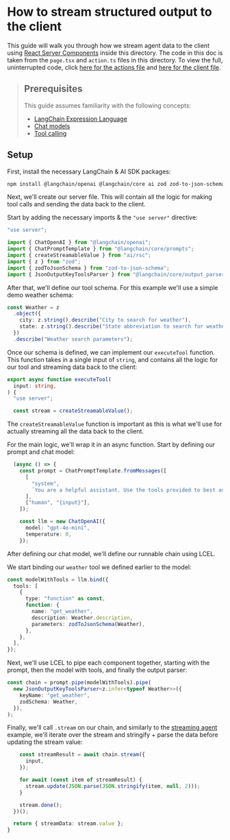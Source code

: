# How to stream structured output to the client

This guide will walk you through how we stream agent data to the client using [React Server Components](https://react.dev/reference/rsc/server-components) inside this directory.
The code in this doc is taken from the `page.tsx` and `action.ts` files in this directory. To view the full, uninterrupted code, click [here for the actions file](./action.ts)
and [here for the client file](./page.tsx).

> ## Prerequisites
>
> This guide assumes familiarity with the following concepts:
>
> - [LangChain Expression Language](https://js.langchain.com/v0.2/docs/concepts#langchain-expression-language)
> - [Chat models](https://js.langchain.com/v0.2/docs/concepts#chat-models)
> - [Tool calling](https://js.langchain.com/v0.2/docs/concepts#functiontool-calling)

## Setup

First, install the necessary LangChain & AI SDK packages:

```bash
npm install @langchain/openai @langchain/core ai zod zod-to-json-schema
```

Next, we'll create our server file.
This will contain all the logic for making tool calls and sending the data back to the client.

Start by adding the necessary imports & the `"use server"` directive:

```typescript
"use server";

import { ChatOpenAI } from "@langchain/openai";
import { ChatPromptTemplate } from "@langchain/core/prompts";
import { createStreamableValue } from "ai/rsc";
import { z } from "zod";
import { zodToJsonSchema } from "zod-to-json-schema";
import { JsonOutputKeyToolsParser } from "@langchain/core/output_parsers/openai_tools";
```

After that, we'll define our tool schema. For this example we'll use a simple demo weather schema:

```typescript
const Weather = z
  .object({
    city: z.string().describe("City to search for weather"),
    state: z.string().describe("State abbreviation to search for weather"),
  })
  .describe("Weather search parameters");
```

Once our schema is defined, we can implement our `executeTool` function.
This function takes in a single input of `string`, and contains all the logic for our tool and streaming data back to the client:

```typescript
export async function executeTool(
  input: string,
) {
  "use server";

  const stream = createStreamableValue();
```

The `createStreamableValue` function is important as this is what we'll use for actually streaming all the data back to the client.

For the main logic, we'll wrap it in an async function. Start by defining our prompt and chat model:

```typescript
  (async () => {
    const prompt = ChatPromptTemplate.fromMessages([
      [
        "system",
        `You are a helpful assistant. Use the tools provided to best assist the user.`,
      ],
      ["human", "{input}"],
    ]);

    const llm = new ChatOpenAI({
      model: "gpt-4o-mini",
      temperature: 0,
    });

```

After defining our chat model, we'll define our runnable chain using LCEL.

We start binding our `weather` tool we defined earlier to the model:

```typescript
const modelWithTools = llm.bind({
  tools: [
    {
      type: "function" as const,
      function: {
        name: "get_weather",
        description: Weather.description,
        parameters: zodToJsonSchema(Weather),
      },
    },
  ],
});
```

Next, we'll use LCEL to pipe each component together, starting with the prompt, then the model with tools, and finally the output parser:

```typescript
const chain = prompt.pipe(modelWithTools).pipe(
  new JsonOutputKeyToolsParser<z.infer<typeof Weather>>({
    keyName: "get_weather",
    zodSchema: Weather,
  }),
);
```

Finally, we'll call `.stream` on our chain, and similarly to the [streaming agent](../agent/README.md)
example, we'll iterate over the stream and stringify + parse the data before updating the stream value:

```typescript
    const streamResult = await chain.stream({
      input,
    });

    for await (const item of streamResult) {
      stream.update(JSON.parse(JSON.stringify(item, null, 2)));
    }

    stream.done();
  })();

  return { streamData: stream.value };
}
```
